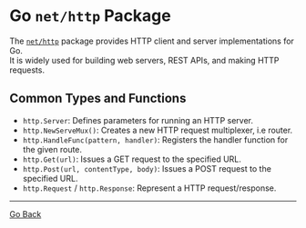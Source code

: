 # Go `net/http` Package

The [`net/http`](https://pkg.go.dev/net/http) package provides HTTP client and server implementations for Go.  
It is widely used for building web servers, REST APIs, and making HTTP requests.

## Common Types and Functions

- `http.Server`: Defines parameters for running an HTTP server.
- `http.NewServeMux()`: Creates a new HTTP request multiplexer, i.e router.
- `http.HandleFunc(pattern, handler)`: Registers the handler function for the given route.
- `http.Get(url)`: Issues a GET request to the specified URL.
- `http.Post(url, contentType, body)`: Issues a POST request to the specified URL.
- `http.Request` / `http.Response`: Represent a HTTP request/response.

---

[Go Back](../../README.md)